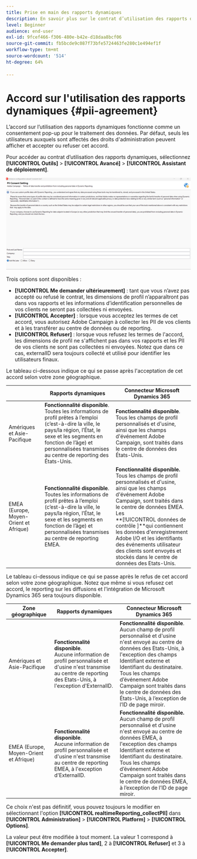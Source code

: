 ```yaml
---
title: Prise en main des rapports dynamiques
description: En savoir plus sur le contrat d’utilisation des rapports dynamiques
level: Beginner
audience: end-user
exl-id: 9fcef466-f306-480e-b42e-d18daa8bcf06
source-git-commit: fb5bcde9c087f73bfe5724463fe280c1e494ef1f
workflow-type: tm+mt
source-wordcount: '514'
ht-degree: 64%

---
```


# Accord sur l&#39;utilisation des rapports dynamiques {#pii-agreement}

L’accord sur l’utilisation des rapports dynamiques fonctionne comme un consentement pop-up pour le traitement des données. Par défaut, seuls les utilisateurs auxquels sont affectés des droits d&#39;administration peuvent afficher et accepter ou refuser cet accord.

Pour accéder au contrat d’utilisation des rapports dynamiques, sélectionnez **[!UICONTROL Outils]** > **[!UICONTROL Avancé]** > **[!UICONTROL Assistant de déploiement]**.

![](assets/pii-agreement.png)

Trois options sont disponibles :

* **[!UICONTROL Me demander ultérieurement]** : tant que vous n’avez pas accepté ou refusé le contrat, les dimensions de profil n’apparaîtront pas dans vos rapports et les informations d’identification personnelles de vos clients ne seront pas collectées ni envoyées.
* **[!UICONTROL Accepter]** : lorsque vous acceptez les termes de cet accord, vous autorisez Adobe Campaign à collecter les PII de vos clients et à les transférer au centre de données ou de reporting.
* **[!UICONTROL Refuser]** : lorsque vous refusez les termes de l&#39;accord, les dimensions de profil ne s&#39;affichent pas dans vos rapports et les PII de vos clients ne sont pas collectées ni envoyées. Notez que dans ce cas, externalID sera toujours collecté et utilisé pour identifier les utilisateurs finaux.

Le tableau ci-dessous indique ce qui se passe après l&#39;acceptation de cet accord selon votre zone géographique.

|  | Rapports dynamiques | Connecteur Microsoft Dynamics 365 |
|---|---|---|
| Amériques et Asie-Pacifique | **Fonctionnalité disponible**. <br>Toutes les informations de profil prêtes à l’emploi (c’est-à-dire la ville, le pays/la région, l’État, le sexe et les segments en fonction de l’âge) et personnalisées transmises au centre de reporting des États-Unis. | **Fonctionnalité disponible**. <br>Tous les champs de profil personnalisés et d&#39;usine, ainsi que les champs d&#39;événement Adobe Campaign, sont traités dans le centre de données des États-Unis. |
| EMEA (Europe, Moyen-Orient et Afrique) | **Fonctionnalité disponible**. <br>Toutes les informations de profil prêtes à l’emploi (c’est-à-dire la ville, le pays/la région, l’État, le sexe et les segments en fonction de l’âge) et personnalisées transmises au centre de reporting EMEA. | **Fonctionnalité disponible.** <br>Tous les champs de profil personnalisés et d&#39;usine, ainsi que les champs d&#39;événement Adobe Campaign, sont traités dans le centre de données EMEA. Les <br>**[!UICONTROL données de contrôle ]**qui contiennent les données d&#39;enregistrement Adobe I/O et les identifiants des événements utilisateur des clients sont envoyés et stockés dans le centre de données des Etats-Unis. |

Le tableau ci-dessous indique ce qui se passe après le refus de cet accord selon votre zone géographique. Notez que même si vous refusez cet accord, le reporting sur les diffusions et l&#39;intégration de Microsoft Dynamics 365 sera toujours disponible.

| Zone géographique | Rapports dynamiques | Connecteur Microsoft Dynamics 365 |
|---|---|---|
| Amériques et Asie-Pacifique | **Fonctionnalité disponible**. <br> Aucune information de profil personnalisée et d&#39;usine n&#39;est transmise au centre de reporting des Etats-Unis, à l&#39;exception d&#39;ExternalID. | **Fonctionnalité disponible**. <br>Aucun champ de profil personnalisé et d&#39;usine n&#39;est envoyé au centre de données des Etats-Unis, à l&#39;exception des champs Identifiant externe et Identifiant du destinataire. <br>Tous les champs d’événement Adobe Campaign sont traités dans le centre de données des États-Unis, à l’exception de l’ID de page miroir. |
| EMEA (Europe, Moyen-Orient et Afrique) | **Fonctionnalité disponible**. <br>Aucune information de profil personnalisée et d&#39;usine n&#39;est transmise au centre de reporting EMEA, à l&#39;exception d&#39;ExternalID. | **Fonctionnalité disponible.** <br>Aucun champ de profil personnalisé et d&#39;usine n&#39;est envoyé au centre de données EMEA, à l&#39;exception des champs Identifiant externe et Identifiant du destinataire. <br>Tous les champs d’événement Adobe Campaign sont traités dans le centre de données EMEA, à l’exception de l’ID de page miroir. |

Ce choix n&#39;est pas définitif, vous pouvez toujours le modifier en sélectionnant l&#39;option **[!UICONTROL realtimeReporting_collectPII]** dans **[!UICONTROL Administration]** > **[!UICONTROL Platform]** > **[!UICONTROL Options]**.

La valeur peut être modifiée à tout moment. La valeur 1 correspond à **[!UICONTROL Me demander plus tard]**, 2 à **[!UICONTROL Refuser]** et 3 à **[!UICONTROL Accepter]**.

